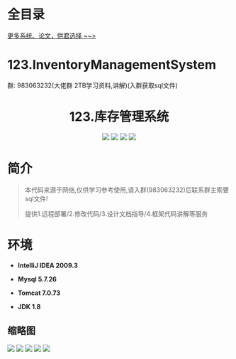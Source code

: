 # 全目录

[更多系统、论文，供君选择 ~~>](https://www.yuque.com/wisebit/blog)

# 123.InventoryManagementSystem

<p>群: 983063232(大佬群 2TB学习资料,讲解)(入群获取sql文件)</p>

<p><h1 align="center">123.库存管理系统</h1></p>


<p align="center">
	<img src="https://img.shields.io/badge/jdk-1.8-orange.svg"/>
    <img src="https://img.shields.io/badge/spring-5.x-lightgrey.svg"/>
    <img src="https://img.shields.io/badge/hibernate-3.x-blue.svg"/>
    <img src="https://img.shields.io/badge/struts2-2.x-yellow.svg"/>
</p>

# 简介


> 本代码来源于网络,仅供学习参考使用,请入群(983063232)后联系群主索要sql文件!
>
> 提供1.远程部署/2.修改代码/3.设计文档指导/4.框架代码讲解等服务



# 环境

- <b>IntelliJ IDEA 2009.3</b>

- <b>Mysql 5.7.26</b>

- <b>Tomcat 7.0.73</b>

- <b>JDK 1.8</b>




## 缩略图

![](https://bitwise.oss-cn-heyuan.aliyuncs.com/2024/9/10/1faa6d18-e955-4599-b3ea-6ab022385346.png)
![](https://bitwise.oss-cn-heyuan.aliyuncs.com/2024/9/10/95f3c1a9-7ac9-4ca4-8133-3a324a8e6271.png)
![](https://bitwise.oss-cn-heyuan.aliyuncs.com/2024/9/10/1f129d19-ed77-487d-b469-3697e92c0314.png)
![](https://bitwise.oss-cn-heyuan.aliyuncs.com/2024/9/10/29b05e39-dabc-41a5-aa6e-eb9a259088ba.png)
![](https://bitwise.oss-cn-heyuan.aliyuncs.com/2024/9/10/c7bc6a9b-4c30-42a3-a000-3f6dc4313955.png)

